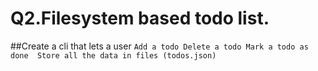 # Q2.Filesystem based todo list.
##Create a cli that lets a user
`Add a todo
Delete a todo
Mark a todo as done 
Store all the data in files (todos.json)`